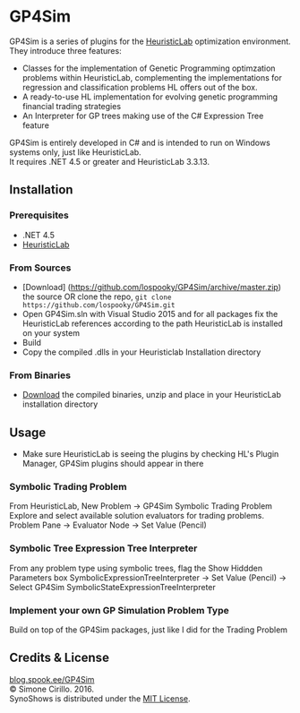 # GP4Sim

GP4Sim is a series of plugins for the [HeuristicLab](http://dev.heuristiclab.com) optimization environment.
They introduce three features:
* Classes for the implementation of Genetic Programming optimzation problems within HeuristicLab, complementing the implementations for regression and classification problems HL offers out of the box.
* A ready-to-use HL implementation for evolving genetic programming financial trading strategies 
* An Interpreter for GP trees making use of the C# Expression Tree feature
<p>
GP4Sim is entirely developed in C# and is intended to run on Windows systems only, just like HeuristicLab.<br>
It requires .NET 4.5 or greater and HeuristicLab 3.3.13.<br>
</p>

## Installation

### Prerequisites
* .NET 4.5
* [HeuristicLab](http://dev.heuristiclab.com)

### From Sources
* [Download] (https://github.com/lospooky/GP4Sim/archive/master.zip) the source OR clone the repo, `git clone https://github.com/lospooky/GP4Sim.git`
* Open GP4Sim.sln with Visual Studio 2015 and for all packages fix the HeuristicLab references according to the path HeuristicLab is installed on your system
* Build
* Copy the compiled .dlls in your Heuristiclab Installation directory

### From Binaries
* [Download](https://github.com/lospooky/GP4Sim/releases/download/v1.0/GP4Sim-v1.0.zip) the compiled binaries, unzip and place in your HeuristicLab installation directory

## Usage

* Make sure HeuristicLab is seeing the plugins by checking HL's Plugin Manager, GP4Sim plugins should appear in there

### Symbolic Trading Problem
From HeuristicLab, New Problem -> GP4Sim Symbolic Trading Problem
Explore and select available solution evaluators for trading problems. 
Problem Pane -> Evaluator Node -> Set Value (Pencil)

### Symbolic Tree Expression Tree Interpreter
From any problem type using symbolic trees, flag the Show Hiddden Parameters box
SymbolicExpressionTreeInterpreter -> Set Value (Pencil) -> Select GP4Sim SymbolicStateExpressionTreeInterpreter

### Implement your own GP Simulation Problem Type
Build on top of the GP4Sim packages, just like I did for the Trading Problem

## Credits & License
[blog.spook.ee/GP4Sim](http://blog.spook.ee/GP4Sim)<br>
© Simone Cirillo. 2016.<br>
SynoShows is distributed under the [MIT License](https://opensource.org/licenses/MIT).<br>
